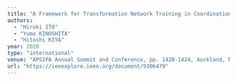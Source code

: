 ```yaml
---
title: "A Framework for Transformation Network Training in Coordination with Semi-trusted Cloud Provider for Privacy-Preserving Deep Neural Networks"
authors:
  - "Hiroki ITO"
  - "Yuma KINOSHITA"
  - "Hitoshi KIYA"
year: 2020
type: "international"
venue: "APSIPA Annual Summit and Conference, pp. 1420-1424, Auckland, New Zealand, 2020-12-08."
url: "https://ieeexplore.ieee.org/document/9306479"
---
```

